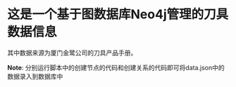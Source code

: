 # 这是一个基于图数据库Neo4j管理的刀具数据信息

其中数据来源为厦门金鹭公司的刀具产品手册。

**Note**: 分别运行脚本中的创建节点的代码和创建关系的代码即可将data.json中的数据录入到数据库中
